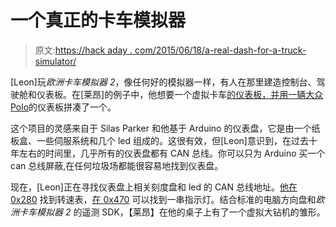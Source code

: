 # 一个真正的卡车模拟器

> 原文:[https://hack aday . com/2015/06/18/a-real-dash-for-a-truck-simulator/](https://hackaday.com/2015/06/18/a-real-dash-for-a-truck-simulator/)

[Leon]玩*欧洲卡车模拟器 2*，像任何好的模拟器一样，有人在那里建造控制台、驾驶舱和仪表板。在[莱昂]的例子中，他想要一个虚拟卡车[的仪表板，并用一辆大众 Polo](https://hackaday.io/project/6288-volkswagen-can-bus-gaming)的仪表板拼凑了一个。

这个项目的灵感来自于 Silas Parker 和他基于 Arduino 的仪表盘，它是由一个纸板盒、一些伺服系统和几个 led 组成的。这很有效，但[Leon]意识到，在过去十年左右的时间里，几乎所有的仪表盘都有 CAN 总线。你可以只为 Arduino 买一个 can 总线屏蔽,在任何垃圾场都能很容易地找到仪表盘。

现在，[Leon]正在寻找仪表盘上相关刻度盘和 led 的 CAN 总线地址。[他在 0x280](https://hackaday.io/project/6288-volkswagen-can-bus-gaming/log/19473-rpm-can-address-found) 找到转速表，[在 0x470](https://hackaday.io/project/6288-volkswagen-can-bus-gaming/log/19563-more-can-adresses-found) 可以找到一串指示灯。结合标准的电脑方向盘和*欧洲卡车模拟器 2* 的遥测 SDK，【莱昂】在他的桌子上有了一个虚拟大钻机的雏形。